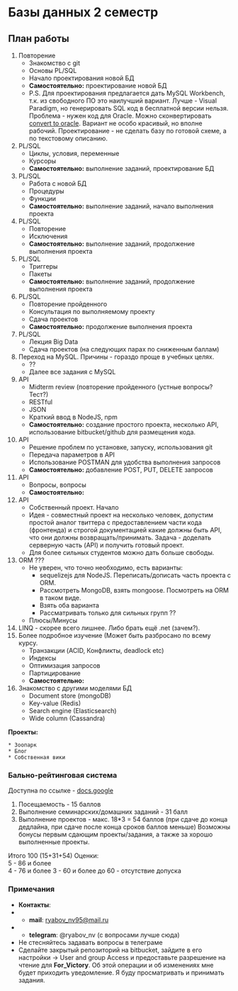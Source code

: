# Базы данных 2 семестр

## План работы

1. Повторение
	* Знакомство с git
	* Основы PL/SQL
	* Начало проектирования новой БД
	* **Самостоятельно:** проектирование новой БД
	* P.S. Для проектирования предлагается дать MySQL Workbench, т.к. из свободного ПО это наилучший вариант. Лучше - Visual Paradigm, но генерировать SQL код в бесплатной версии нельзя.
	Проблема - нужен код для Oracle. Можно сконвертировать [convert to oracle](http://www.sqlines.com/online).
	Вариант не особо красивый, но вполне рабочий.
	Проектирование - не сделать базу по готовой схеме, а по текстовому описанию.
2. PL/SQL
	* Циклы, условия, переменные
	* Курсоры
	* **Самостоятельно:** выполнение заданий,
	проектирование БД
3. PL/SQL
	* Работа с новой БД
	* Процедуры
	* Функции
	* **Самостоятельно:** выполнение заданий, начало
	выполнения проекта
4. PL/SQL
	* Повторение
	* Исключения
	* **Самостоятельно:** выполнение заданий, продолжение
	выполнения проекта
5. PL/SQL
	* Триггеры
	* Пакеты
	* **Самостоятельно:** выполнение заданий, продолжение
	выполнения проекта
6. PL/SQL
	* Повторение пройденного
	* Консультация по выполняемому проекту
	* Сдача проектов
	* **Самостоятельно:** продолжение выполнения проекта
7. PL/SQL
	* Лекция Big Data
	* Сдача проектов (на следующих парах по сниженным баллам)
8. Переход на MySQL. Причины - гораздо проще в учебных целях.
	* ??
	* Далее все задания с MySQL
9. API
	* Midterm review (повторение пройденного (устные вопросы? Тест?)
	* RESTful
	* JSON
	* Краткий ввод в NodeJS, npm
	* **Самостоятельно:**  создание простого проекта, несколько API, использование bitbucket/github для размещения кода.
10. API
	* Решение проблем по установке, запуску, использования git
	* Передача параметров в API
	* Использование POSTMAN для удобства выполнения запросов
	* **Самостоятельно:** добавление POST, PUT, DELETE запросов
11. API
	* Вопросы, вопросы
	* **Самостоятельно:**
12. API
	* Собственный проект. Начало
	* Идея - совместный проект на несколько человек, допустим
	простой аналог твиттера с предоставлением части кода (фронтенда) и строгой
	документацией какие должны быть API, что они должны возвращать/принимать.
	Задача - доделать серверную часть (API) и получить готовый проект.
	* Для более сильных студентов можно дать больше свободы.
13. ORM ???
	* Не уверен, что точно необходимо, есть варианты:
		* sequelizejs для NodeJS. Переписать/дописать часть проекта с ORM.
		* Рассмотреть MongoDB, взять mongoose. Посмотреть на ORM в таком виде.
		* Взять оба варианта
		* Рассматривать только для сильных групп ??
	* Плюсы/Минусы
14. LINQ - скорее всего лишнее. Либо брать ещё .net (зачем?).
15. Более подробное изучение (Может быть разбросано по всему курсу.
	* Транзакции (ACID, Конфликты, deadlock etc)
	* Индексы
	* Оптимизация запросов
	* Партицирование
	* **Самостоятельно:**
16. Знакомство с другими моделями БД
	* Document store (mongoDB)
	* Key-value (Redis)
	* Search engine (Elasticsearch)
	* Wide column (Cassandra)

**Проекты:**

	* Зоопарк
	* Блог
	* Собственная вики

### Бально-рейтинговая система

Доступна по ссылке - [docs.google](https://docs.google.com/spreadsheets/d/1GL_45rk_wU-X8LPCPmE5NfgVjKvnA0lwduFNCH_HlsQ/edit?usp=sharing)

1. Посещаемость - 15 баллов
2. Выполнение семинарских/домашних заданий - 31 балл
3. Выполнение проектов - макс. 18*3 = 54 баллов (при сдаче до конца дедлайна, при сдаче после конца сроков баллов меньше) Возможны бонусы первым сдающим проекты/задания, а также за хорошо выполненные проекты.

Итого 100 (15+31+54)
Оценки:  
5 - 86 и более  
4 - 76 и более
3 - 60 и более
до 60 - отсутствие допуска

### Примечания

* **Контакты**:
* * **mail**: ryabov_nv95@mail.ru
* * **telegram**: @ryabov_nv (с вопросами лучше сюда)
* Не стесняйтесь задавать вопросы в телеграме
* Сделайте закрытый репозиторий на bitbucket, зайдите в его настройки -> User and group Access и предоставьте разрешение на чтение для **For_Victory**. Об этой операции и об изменениях мне будет приходить уведомление. Я буду просматривать и принимать задания.